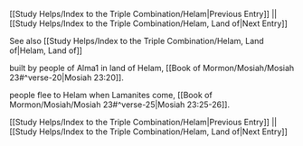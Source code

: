[[Study Helps/Index to the Triple Combination/Helam|Previous Entry]]  ||  [[Study Helps/Index to the Triple Combination/Helam, Land of|Next Entry]]

 See also [[Study Helps/Index to the Triple Combination/Helam, Land of|Helam, Land of]]

 built by people of Alma1 in land of Helam, [[Book of Mormon/Mosiah/Mosiah 23#^verse-20|Mosiah 23:20]].

 people flee to Helam when Lamanites come, [[Book of Mormon/Mosiah/Mosiah 23#^verse-25|Mosiah 23:25-26]].

[[Study Helps/Index to the Triple Combination/Helam|Previous Entry]]  ||  [[Study Helps/Index to the Triple Combination/Helam, Land of|Next Entry]]